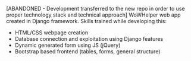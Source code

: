 [ABANDONED - Development transferred to the new repo in order to use proper technology stack and technical approach]
WoWHelper web app created in Django framework. 
Skills trained while developing this:
- HTML/CSS webpage creation
- Database connection and exploitation using Django features
- Dynamic generated form using JS (jQuery)
- Bootstrap based frontend (tables, forms, general structure)
